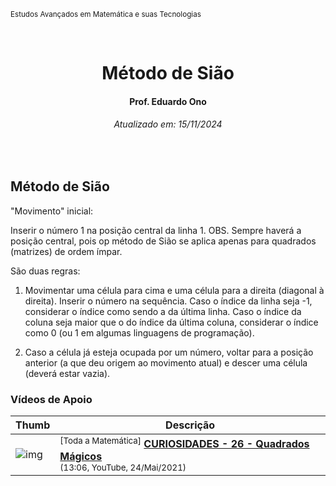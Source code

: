 <sup>Estudos Avançados em Matemática e suas Tecnologias</sup>
<img alt="" width="99%" height="2px" align="right">

&nbsp;

<h1 align="center">Método de Sião</h1>
<h4 align="center">Prof. Eduardo Ono</h4>
<h6 align="center">Atualizado em: 15/11/2024</h6>

&nbsp;

## Método de Sião

"Movimento" inicial:

Inserir o número 1 na posição central da linha 1.
OBS. Sempre haverá a posição central, pois op método de Sião se aplica apenas para quadrados (matrizes) de ordem ímpar.

São duas regras:

1. Movimentar uma célula para cima e uma célula para a direita (diagonal à direita). Inserir o número na sequência. Caso o índice da linha seja -1, considerar o índice como sendo a da última linha. Caso o índice da coluna seja maior que o do índice da última coluna, considerar o índice como 0 (ou 1 em algumas linguagens de programação).

2. Caso a célula já esteja ocupada por um número, voltar para a posição anterior (a que deu origem ao movimento atual) e descer uma célula (deverá estar vazia).

### Vídeos de Apoio

| Thumb | Descrição |
| --- | --- |
| ![img](https://img.youtube.com/vi/zN-yI7_6U0k/default.jpg) | <sup>[Toda a Matemática]</sup> [__CURIOSIDADES - 26 - Quadrados Mágicos__](https://www.youtube.com/watch?v=zN-yI7_6U0k)<br><sub>(13:06, YouTube, 24/Mai/2021)</sub> |

&nbsp;
